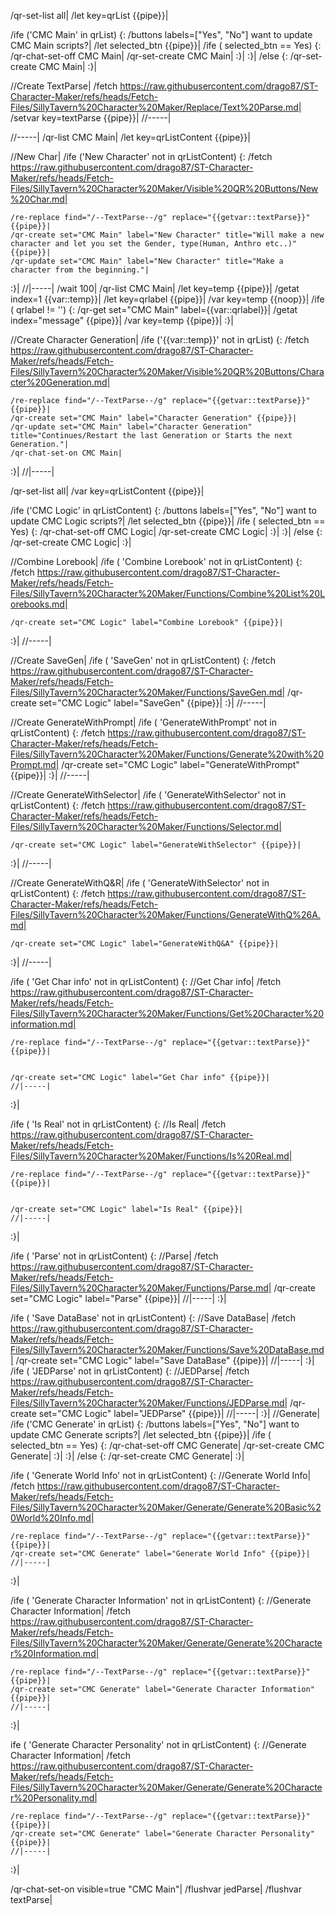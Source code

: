 /qr-set-list all|
/let key=qrList {{pipe}}|

/ife ('CMC Main' in qrList) {:
	/buttons labels=["Yes", "No"] want to update CMC Main scripts?|
	/let selected_btn {{pipe}}|
	/ife ( selected_btn == Yes) {:
		/qr-chat-set-off CMC Main|
		/qr-set-create CMC Main|
	:}|
:}|
/else {:
	/qr-set-create CMC Main|
:}|




//Create TextParse|
/fetch https://raw.githubusercontent.com/drago87/ST-Character-Maker/refs/heads/Fetch-Files/SillyTavern%20Character%20Maker/Replace/Text%20Parse.md|
/setvar key=textParse {{pipe}}|
//-----|

//-----|
/qr-list CMC Main|
/let key=qrListContent {{pipe}}|

//New Char|
/ife ('New Character' not in qrListContent) {:
	/fetch https://raw.githubusercontent.com/drago87/ST-Character-Maker/refs/heads/Fetch-Files/SillyTavern%20Character%20Maker/Visible%20QR%20Buttons/New%20Char.md|
	
	
	/re-replace find="/--TextParse--/g" replace="{{getvar::textParse}}" {{pipe}}|
	/qr-create set="CMC Main" label="New Character" title="Will make a new character and let you set the Gender, type(Human, Anthro etc..)" {{pipe}}|
	/qr-update set="CMC Main" label="New Character" title="Make a character from the beginning."|
:}|
//|-----|
/wait 100|
/qr-list CMC Main|
/let key=temp {{pipe}}|
/getat index=1 {{var::temp}}|
/let key=qrlabel {{pipe}}|
/var key=temp {{noop}}|
/ife ( qrlabel != '') {:
	/qr-get set="CMC Main" label={{var::qrlabel}}|
	/getat index="message" {{pipe}}|
	/var key=temp {{pipe}}|
:}|


//Create Character Generation|
/ife ('{{var::temp}}' not in qrList) {:
	/fetch https://raw.githubusercontent.com/drago87/ST-Character-Maker/refs/heads/Fetch-Files/SillyTavern%20Character%20Maker/Visible%20QR%20Buttons/Character%20Generation.md|
	
	
	/re-replace find="/--TextParse--/g" replace="{{getvar::textParse}}" {{pipe}}|
	/qr-create set="CMC Main" label="Character Generation" {{pipe}}|
	/qr-update set="CMC Main" label="Character Generation" title="Continues/Restart the last Generation or Starts the next Generation."|
	/qr-chat-set-on CMC Main|
:}|
//|-----|


/qr-set-list all|
/var key=qrListContent {{pipe}}|

/ife ('CMC Logic' in qrListContent) {:
	/buttons labels=["Yes", "No"] want to update CMC Logic scripts?|
	/let selected_btn {{pipe}}|
	/ife ( selected_btn == Yes) {:
		/qr-chat-set-off CMC Logic|
		/qr-set-create CMC Logic|
	:}|
:}|
/else {:
	/qr-set-create CMC Logic|
:}|

//Combine Lorebook|
/ife ( 'Combine Lorebook' not in qrListContent) {:
	/fetch https://raw.githubusercontent.com/drago87/ST-Character-Maker/refs/heads/Fetch-Files/SillyTavern%20Character%20Maker/Functions/Combine%20List%20Lorebooks.md|
	
	/qr-create set="CMC Logic" label="Combine Lorebook" {{pipe}}|
:}|
//-----|


//Create SaveGen|
/ife ( 'SaveGen' not in qrListContent) {:
	/fetch https://raw.githubusercontent.com/drago87/ST-Character-Maker/refs/heads/Fetch-Files/SillyTavern%20Character%20Maker/Functions/SaveGen.md|
	/qr-create set="CMC Logic" label="SaveGen" {{pipe}}|
:}|
//-----|


//Create GenerateWithPrompt|
/ife ( 'GenerateWithPrompt' not in qrListContent) {:
	/fetch https://raw.githubusercontent.com/drago87/ST-Character-Maker/refs/heads/Fetch-Files/SillyTavern%20Character%20Maker/Functions/Generate%20with%20Prompt.md|
	/qr-create set="CMC Logic" label="GenerateWithPrompt" {{pipe}}|
:}|
//-----|

//Create GenerateWithSelector|
/ife ( 'GenerateWithSelector' not in qrListContent) {:
	/fetch https://raw.githubusercontent.com/drago87/ST-Character-Maker/refs/heads/Fetch-Files/SillyTavern%20Character%20Maker/Functions/Selector.md|
	
	/qr-create set="CMC Logic" label="GenerateWithSelector" {{pipe}}|
:}|
//-----|

//Create GenerateWithQ&R|
/ife ( 'GenerateWithSelector' not in qrListContent) {:
	/fetch https://raw.githubusercontent.com/drago87/ST-Character-Maker/refs/heads/Fetch-Files/SillyTavern%20Character%20Maker/Functions/GenerateWithQ%26A.md|
	
	/qr-create set="CMC Logic" label="GenerateWithQ&A" {{pipe}}|
:}|
//-----|

/ife ( 'Get Char info' not in qrListContent) {:
	//Get Char info|
	/fetch https://raw.githubusercontent.com/drago87/ST-Character-Maker/refs/heads/Fetch-Files/SillyTavern%20Character%20Maker/Functions/Get%20Character%20information.md|
	
	
	/re-replace find="/--TextParse--/g" replace="{{getvar::textParse}}" {{pipe}}|
	
	
	/qr-create set="CMC Logic" label="Get Char info" {{pipe}}|
	//|-----|
:}|

/ife ( 'Is Real' not in qrListContent) {:
	//Is Real|
	/fetch https://raw.githubusercontent.com/drago87/ST-Character-Maker/refs/heads/Fetch-Files/SillyTavern%20Character%20Maker/Functions/Is%20Real.md|
	
	
	/re-replace find="/--TextParse--/g" replace="{{getvar::textParse}}" {{pipe}}|
	
	
	/qr-create set="CMC Logic" label="Is Real" {{pipe}}|
	//|-----|
:}|

/ife ( 'Parse' not in qrListContent) {:
	//Parse|
	/fetch https://raw.githubusercontent.com/drago87/ST-Character-Maker/refs/heads/Fetch-Files/SillyTavern%20Character%20Maker/Functions/Parse.md|
	/qr-create set="CMC Logic" label="Parse" {{pipe}}|
	//|-----|
:}|

/ife ( 'Save DataBase' not in qrListContent) {:
	//Save DataBase|
	/fetch https://raw.githubusercontent.com/drago87/ST-Character-Maker/refs/heads/Fetch-Files/SillyTavern%20Character%20Maker/Functions/Save%20DataBase.md|
	/qr-create set="CMC Logic" label="Save DataBase" {{pipe}}|
	//|-----|
:}|
/ife ( 'JEDParse' not in qrListContent) {:
	//JEDParse|
	/fetch https://raw.githubusercontent.com/drago87/ST-Character-Maker/refs/heads/Fetch-Files/SillyTavern%20Character%20Maker/Functions/JEDParse.md|
	/qr-create set="CMC Logic" label="JEDParse" {{pipe}}|
	//|-----|
:}|
//Generate|
/ife ('CMC Generate' in qrList) {:
	/buttons labels=["Yes", "No"] want to update CMC Generate scripts?|
	/let selected_btn {{pipe}}|
	/ife ( selected_btn == Yes) {:
		/qr-chat-set-off CMC Generate|
		/qr-set-create CMC Generate|
	:}|
:}|
/else {:
	/qr-set-create CMC Generate|
:}|

/ife ( 'Generate World Info' not in qrListContent) {:
	//Generate World Info|
	/fetch https://raw.githubusercontent.com/drago87/ST-Character-Maker/refs/heads/Fetch-Files/SillyTavern%20Character%20Maker/Generate/Generate%20Basic%20World%20Info.md|
	
	
	/re-replace find="/--TextParse--/g" replace="{{getvar::textParse}}" {{pipe}}|
	/qr-create set="CMC Generate" label="Generate World Info" {{pipe}}|
	//|-----|
:}|

/ife ( 'Generate Character Information' not in qrListContent) {:
	//Generate Character Information|
	/fetch https://raw.githubusercontent.com/drago87/ST-Character-Maker/refs/heads/Fetch-Files/SillyTavern%20Character%20Maker/Generate/Generate%20Character%20Information.md|
	
	
	/re-replace find="/--TextParse--/g" replace="{{getvar::textParse}}" {{pipe}}|
	/qr-create set="CMC Generate" label="Generate Character Information" {{pipe}}|
	//|-----|
:}|

ife ( 'Generate Character Personality' not in qrListContent) {:
	//Generate Character Information|
	/fetch https://raw.githubusercontent.com/drago87/ST-Character-Maker/refs/heads/Fetch-Files/SillyTavern%20Character%20Maker/Generate/Generate%20Character%20Personality.md|
	
	
	/re-replace find="/--TextParse--/g" replace="{{getvar::textParse}}" {{pipe}}|
	/qr-create set="CMC Generate" label="Generate Character Personality" {{pipe}}|
	//|-----|
:}|

/qr-chat-set-on visible=true "CMC Main"|
/flushvar jedParse|
/flushvar textParse|